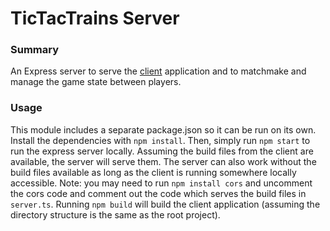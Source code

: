 # **TicTacTrains Server**

### **Summary**

An Express server to serve the [client](https://github.com/fdfea/tictactrains/tree/master/client) application and to matchmake and manage the game state between players. 

### **Usage**

This module includes a separate package.json so it can be run on its own. Install the dependencies with `npm install`. Then, simply run `npm start` to run the express server locally. Assuming the build files from the client are available, the server will serve them. The server can also work without the build files available as long as the client is running somewhere locally accessible. Note: you may need to run `npm install cors` and uncomment the cors code and comment out the code which serves the build files in `server.ts`. Running `npm build` will build the client application (assuming the directory structure is the same as the root project). 
